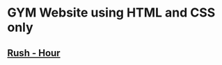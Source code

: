 <h1>GYM Website using HTML and CSS only</h1>
<h2><a href = "https://chaudhary19.github.io/Gym-Website/" target = "_blank">Rush - Hour</a></h2>
